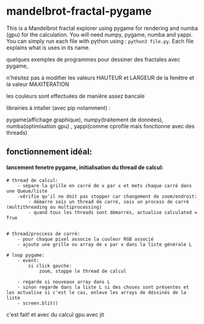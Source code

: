 # mandelbrot-fractal-pygame

This is a Mandelbrot fractal explorer using pygame for rendering and numba (gpu) for the calculation.
You will need numpy, pygame, numba and yappi. You can simply run each file with python using :
```python3 file.py```. Each file explains what is uses in its name. 


quelques exemples de programmes pour dessiner des fractales avec pygame, 

n'hésitez pas à modifier les valeurs HAUTEUR et LARGEUR de la fenêtre et la valeur MAXITERATION 

les couleurs sont effectuées de manière assez bancale



librairies à intaller (avec pip notamment) :
	
pygame(affichage graphique), numpy(traitement de données), numba(optimisation gpu) , yappi(comme cprofile mais fonctionne avec des threads)





## fonctionnement idéal:

#### lancement fenetre pygame, initialisation du thread de calcul:

	# thread de calcul:
		- sépare la grille en carré de x par x et mets chaque carré dans une Queue/liste
		-vérifie qu'il ne doit pas stopper car changement de zoom/endroit:
			- démarre sois un thread de carré, sois un process de carré (multithreading ou multiprocessing)
			- quand tous les threads sont démarrés, actualise calculated = True


	# thread/proccess de carré:
		- pour chaque pixel associe la couleur RGB associé
		- ajoute une grille ou array de x par x dans la liste générale L

	# loop pygame:
		- event:
			si click gauche:
				zoom, stoppe le thread de calcul
				
		- regarde si nouveaux array dans L
		- sinon regarde dans la liste L si des choses sont présentes et les actualise si c'est le cas, enleve les arrays de déssinés de la liste
		- screen.blit()
		
		
		
c'est fait! et avec du calcul gpu avec jit
